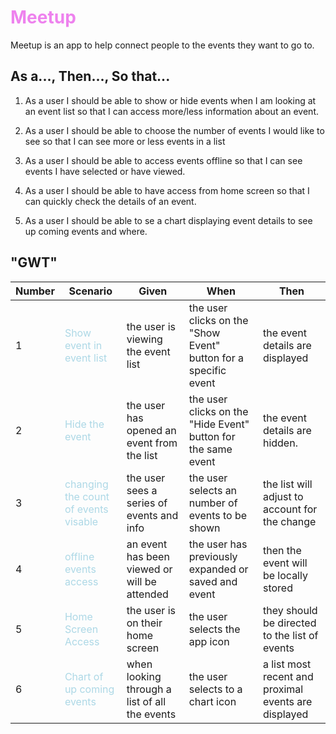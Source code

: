 # <span style="color: violet">  Meetup

Meetup is an app to help connect people to the events they want to go to.

## As a..., Then..., So that... 
1. As a user I should be able to show or hide events when I am looking at an event list so that I can access more/less information about an event.

2. As a user I should be able to choose the number of events I would like to see so that I can see more or less events in a list
3. As a user I should be able to access events offline so that I can see events I have selected or have viewed.
4. As a user I should be able to have access from home screen so that I can quickly check the details of an event.
5. As a user I should be able to se a chart displaying event details to see up coming events and where.
## "GWT"
|Number|Scenario| Given| When| Then|
|---|---|---|---|---|
1|<span style="color: lightBlue;">Show event in event list| the user is viewing the event list|the user clicks on the "Show Event" button for a specific event| the event details are displayed
2|<span style="color: lightBlue;">Hide the event| the user has opened an event from the list| the user clicks on the "Hide Event" button for the same event|the event details are hidden.
3| <span style="color: lightBlue;"> changing the count of events visable| the user sees a series of events and info| the user selects an number of events to be shown| the list will adjust to account for the change
4| <span style="color: lightBlue;"> offline events access| an event has been viewed or will be attended| the user has previously expanded or saved and event| then the event will be locally stored
5| <span style="color: lightBlue;">Home Screen Access | the user is on their home screen |  the user selects the app icon| they should be directed to the list of events
6| <span style ="color: lightBlue;"> Chart of up coming events| when looking through a list of all the events| the user selects to a chart icon| a list most recent and proximal events are displayed 